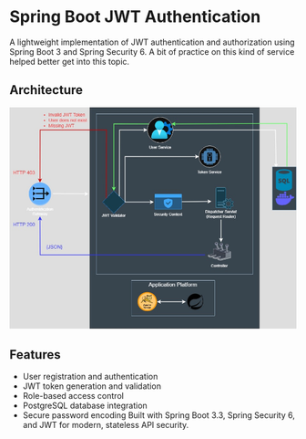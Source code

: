 # Spring Boot JWT Authentication
A lightweight implementation of JWT authentication and authorization using Spring Boot 3 and Spring Security 6. A bit of practice on this kind of service helped better get into this topic.

## Architecture
![JWT Authentication Flow](src/docs/images/JWT%20Authentication%20Microservice%20Architecture.jpg)

## Features
- User registration and authentication
- JWT token generation and validation
- Role-based access control
- PostgreSQL database integration
- Secure password encoding
Built with Spring Boot 3.3, Spring Security 6, and JWT for modern, stateless API security.
